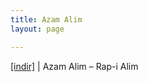 ```yaml
---
title: Azam Alim
layout: page

---
```

<a href="https://cloud.mail.ru/public/9e730228c9f7/Azam%20Alim%20-%20Rap-i%20azam" target="_blank">[indir]</a> | Azam Alim &#8211; Rap-i Alim